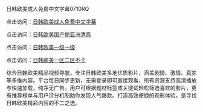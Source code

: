 日韩欧美成人免费中文字幕0710RQ

点击访问：<a href="https://heiliaoga6s9v.pages.dev">日韩欧美成人免费中文字幕</a> 

点击访问：<a href="https://heiliaoga6s9v.pages.dev">日韩欧美国产偷亚洲清高</a> 

点击访问：<a href="https://heiliaoga6s9v.pages.dev">日韩欧美一级一级</a> 

点击访问：<a href="https://heiliaoga6s9v.pages.dev">日韩欧美一区二区不卡</a> 

综合日韩欧美精品视频导航，专注日韩欧美多地优质影片，涵盖剧情、激情、真实等多维内容。平台每日同步更新，无需登录即可直接观看，所有资源支持高清播放与快速加载，纯净无广告。用户可根据题材标签或关键词轻松筛选喜欢的影片，更有推荐榜单与用户评分机制助你发现人气爆款。打造高效便捷的观影体验，是寻找日韩欧美精彩内容的不二之选。

<span style="display:none;">[Canonical link](https://github.com/W20250710/So1 ）</span>
